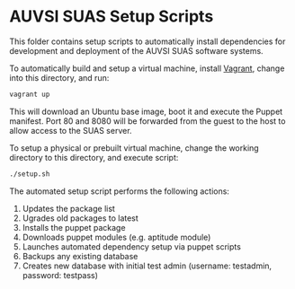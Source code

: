 AUVSI SUAS Setup Scripts
================================================================================

This folder contains setup scripts to automatically install dependencies for
development and deployment of the AUVSI SUAS software systems.

To automatically build and setup a virtual machine, install
[Vagrant](https://www.vagrantup.com/), change into this directory, and run:

``` sh
vagrant up
```

This will download an Ubuntu base image, boot it and execute the Puppet
manifest. Port 80 and 8080 will be forwarded from the guest to the host to
allow access to the SUAS server.

To setup a physical or prebuilt virtual machine, change the working directory
to this directory, and execute script:

``` sh
./setup.sh
```

The automated setup script performs the following actions:
  1. Updates the package list
  2. Ugrades old packages to latest
  3. Installs the puppet package
  4. Downloads puppet modules (e.g. aptitude module)
  5. Launches automated dependency setup via puppet scripts
  6. Backups any existing database
  7. Creates new database with initial test admin
     (username: testadmin, password: testpass)
